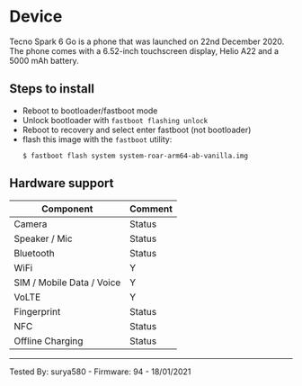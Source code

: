# Device

Tecno Spark 6 Go is a phone that was launched on 22nd December 2020. The phone comes with a 6.52-inch touchscreen display, Helio A22 and a 5000 mAh battery.

## Steps to install

* Reboot to bootloader/fastboot mode
* Unlock bootloader with `fastboot flashing unlock`
* Reboot to recovery and select enter fastboot (not bootloader)
* flash this image with the `fastboot` utility:
    ```
    $ fastboot flash system system-roar-arm64-ab-vanilla.img
    ```

## Hardware support

| Component                 |      Comment                                              |
|---------------------------|-----------------------------------------------------------|
| Camera                    | Status                                                    |
| Speaker / Mic             | Status                                                    |
| Bluetooth                 | Status                                                    |
| WiFi                      | Y                                                    |
| SIM / Mobile Data / Voice | Y                                                    |
| VoLTE                     | Y                                                    |
| Fingerprint               | Status                                                    |
| NFC                       | Status                                                    |
| Offline Charging          | Status                                                    |
---

Tested By: surya580 - Firmware: 94 - 18/01/2021